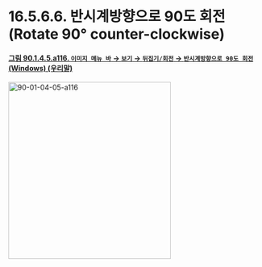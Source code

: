 # 16.5.6.6. 반시계방향으로 90도 회전(Rotate 90° counter-clockwise)

<a id="90-01-04-05-a116"></a>

#### [그림 90.1.4.5.a116. `이미지 메뉴 바` → `보기` → `뒤집기/회전` → `반시계방향으로 90도 회전` (Windows) (우리말)](./90-01-04-05-flip_n_rotate.md#90-01-04-05-a116)
<img width="322" height="351" alt="90-01-04-05-a116" src="https://github.com/user-attachments/assets/a639a5f7-9248-423c-9020-bc60a32abc22" />